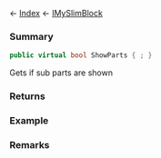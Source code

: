 ← [Index](Api-Index) ← [IMySlimBlock](VRage.Game.ModAPI.Ingame.IMySlimBlock)

### Summary

```csharp
public virtual bool ShowParts { ; }
```

Gets if sub parts are shown

### Returns

### Example

### Remarks

